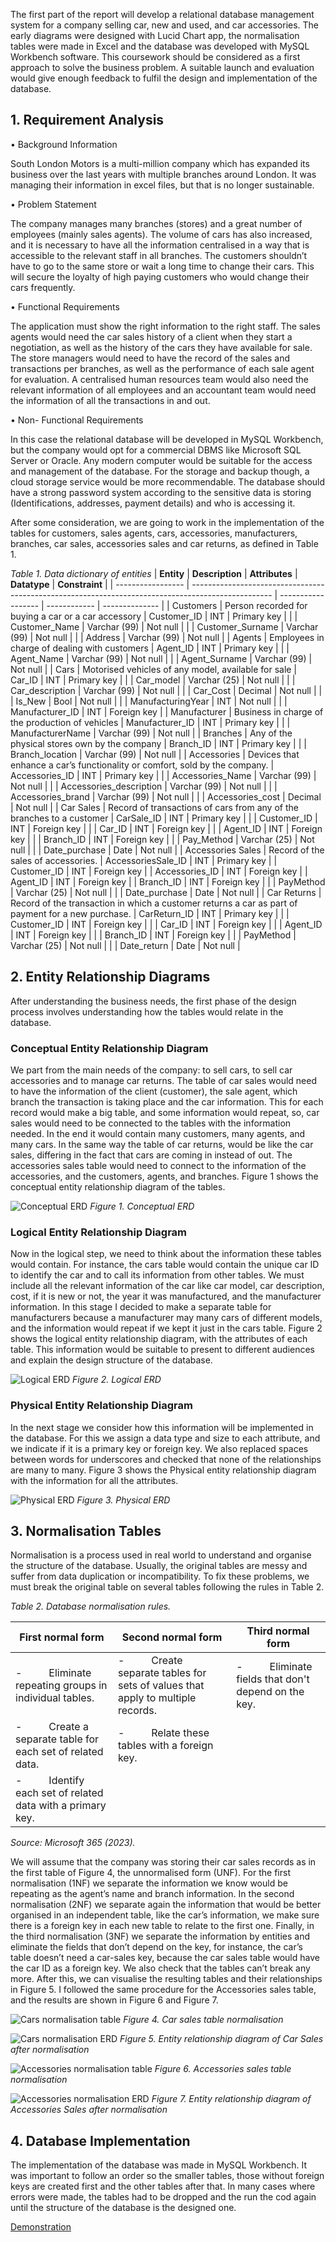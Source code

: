The first part of the report will develop a relational database management system for a company selling car, new and used, and car accessories. The early diagrams were designed with Lucid Chart app, the normalisation tables were made in Excel and the database was developed with MySQL Workbench software. 
This coursework should be considered as a first approach to solve the business problem. A suitable launch and evaluation would give enough feedback to fulfil the design and implementation of the database.

## 1.	Requirement Analysis

•	Background Information

South London Motors is a multi-million company which has expanded its business over the last years with multiple branches around London. It was managing their information in excel files, but that is no longer sustainable.

•	Problem Statement

The company manages many branches (stores) and a great number of employees (mainly sales agents). The volume of cars has also increased, and it is necessary to have all the information centralised in a way that is accessible to the relevant staff in all branches. The customers shouldn’t have to go to the same store or wait a long time to change their cars. This will secure the loyalty of high paying customers who would change their cars frequently.

•	Functional Requirements

The application must show the right information to the right staff. The sales agents would need the car sales history of a client when they start a negotiation, as well as the history of the cars they have available for sale. The store managers would need to have the record of the sales and transactions per branches, as well as the performance of each sale agent for evaluation. A centralised human resources team would also need the relevant information of all employees and an accountant team would need the information of all the transactions in and out. 

•	Non- Functional Requirements

In this case the relational database will be developed in MySQL Workbench, but the company would opt for a commercial DBMS like Microsoft SQL Server or Oracle. Any modern computer would be suitable for the access and management of the database. For the storage and backup though, a cloud storage service would be more recommendable. The database should have a strong password system according to the sensitive data is storing (Identifications, addresses, payment details) and who is accessing it.

After some consideration, we are going to work in the implementation of the tables for customers, sales agents, cars, accessories, manufacturers, branches, car sales, accessories sales and car returns, as defined in Table 1.

*Table 1. Data dictionary of entities*
| **Entity**        | **Description**                                                                                    | **Attributes**     | **Datatype** | **Constraint** |
| ----------------- | -------------------------------------------------------------------------------------------------- | ------------------ | ------------ | -------------- |
| Customers         | Person recorded for buying a car or a car accessory                                                | Customer_ID        | INT          | Primary key    |
|                   | Customer_Name                                                                                      | Varchar (99)       | Not null     |
|                   | Customer_Surname                                                                                   | Varchar (99)       | Not null     |
|                   | Address                                                                                            | Varchar (99)       | Not null     |
| Agents            | Employees in charge of dealing with customers                                                      | Agent_ID           | INT          | Primary key    |
|                   | Agent_Name                                                                                         | Varchar (99)       | Not null     |
|                   | Agent_Surname                                                                                      | Varchar (99)       | Not null     |
| Cars              | Motorised vehicles of any model, available for sale                                                | Car_ID             | INT          | Primary key    |
|                   | Car_model                                                                                          | Varchar (25)       | Not null     |
|                   | Car_description                                                                                    | Varchar (99)       | Not null     |
|                   | Car_Cost                                                                                           | Decimal            | Not null     |
|                   | Is_New                                                                                             | Bool               | Not null     |
|                   | ManufacturingYear                                                                                  | INT                | Not null     |
|                   | Manufacturer_ID                                                                                    | INT                | Foreign key  |
| Manufacturer      | Business in charge of the production of vehicles                                                   | Manufacturer_ID    | INT          | Primary key    |
|                   | ManufacturerName                                                                                   | Varchar (99)       | Not null     |
| Branches          | Any of the physical stores own by the company                                                      | Branch_ID          | INT          | Primary key    |
|                   | Branch_location                                                                                    | Varchar (99)       | Not null     |
| Accessories       | Devices that enhance a car’s functionality or comfort, sold by the company.                        | Accessories_ID     | INT          | Primary key    |
|                   | Accessories_Name                                                                                   | Varchar (99)       | Not null     |
|                   | Accessories_description                                                                            | Varchar (99)       | Not null     |
|                   | Accessories_brand                                                                                  | Varchar (99)       | Not null     |
|                   | Accessories_cost                                                                                   | Decimal            | Not null     |
| Car Sales         | Record of transactions of cars from any of the branches to a customer                              | CarSale_ID         | INT          | Primary key    |
|                   | Customer_ID                                                                                        | INT                | Foreign key  |
|                   | Car_ID                                                                                             | INT                | Foreign key  |
|                   | Agent_ID                                                                                           | INT                | Foreign key  |
|                   | Branch_ID                                                                                          | INT                | Foreign key  |
|                   | Pay_Method                                                                                         | Varchar (25)       | Not null     |
|                   | Date_purchase                                                                                      | Date               | Not null     |
| Accessories Sales | Record of the sales of accessories.                                                                | AccessoriesSale_ID | INT          | Primary key    |
| Customer_ID       | INT                                                                                                | Foreign key        |
| Accessories_ID    | INT                                                                                                | Foreign key        |
| Agent_ID          | INT                                                                                                | Foreign key        |
| Branch_ID         | INT                                                                                                | Foreign key        |
|                   | PayMethod                                                                                          | Varchar (25)       | Not null     |
|                   | Date_purchase                                                                                      | Date               | Not null     |
| Car Returns       | Record of the transaction in which a customer returns a car as part of payment for a new purchase. | CarReturn_ID       | INT          | Primary key    |
|                   | Customer_ID                                                                                        | INT                | Foreign key  |
|                   | Car_ID                                                                                             | INT                | Foreign key  |
|                   | Agent_ID                                                                                           | INT                | Foreign key  |
|                   | Branch_ID                                                                                          | INT                | Foreign key  |
|                   | PayMethod                                                                                          | Varchar (25)       | Not null     |
|                   | Date_return                                                                                        | Date               | Not null     |

## 2.	Entity Relationship Diagrams

After understanding the business needs, the first phase of the design process involves understanding how the tables would relate in the database.

### Conceptual Entity Relationship Diagram

We part from the main needs of the company: to sell cars, to sell car accessories and to manage car returns. 
The table of car sales would need to have the information of the client (customer), the sale agent, which branch the transaction is taking place and the car information. This for each record would make a big table, and some information would repeat, so, car sales would need to be connected to the tables with the information needed. In the end it would contain many customers, many agents, and many cars. 
In the same way the table of car returns, would be like the car sales, differing in the fact that cars are coming in instead of out.
The accessories sales table would need to connect to the information of the accessories, and the customers, agents, and branches.
Figure 1 shows the conceptual entity relationship diagram of the tables.

![Conceptual ERD](https://github.com/ACV1904/Databases/blob/main/figures/ERD-CW-concept.png)
*Figure 1. Conceptual ERD*

### Logical Entity Relationship Diagram

Now in the logical step, we need to think about the information these tables would contain. For instance, the cars table would contain the unique car ID to identify the car and to call its information from other tables. We must include all the relevant information of the car like car model, car description, cost, if it is new or not, the year it was manufactured, and the manufacturer information. In this stage I decided to make a separate table for manufacturers because a manufacturer may many cars of different models, and the information would repeat if we kept it just in the cars table.
Figure 2 shows the logical entity relationship diagram, with the attributes of each table. This information would be suitable to present to different audiences and explain the design structure of the database.

![Logical ERD](https://github.com/ACV1904/Databases/blob/main/figures/ERD-CW-log.png)
*Figure 2. Logical ERD*

### Physical Entity Relationship Diagram

In the next stage we consider how this information will be implemented in the database. For this we assign a data type and size to each attribute, and we indicate if it is a primary key or foreign key. We also replaced spaces between words for underscores and checked that none of the relationships are many to many. Figure 3 shows the Physical entity relationship diagram with the information for all the attributes. 

![Physical ERD](https://github.com/ACV1904/Databases/blob/main/figures/ERD-CW-phys.png)
*Figure 3. Physical ERD*


## 3.	Normalisation Tables

Normalisation is a process used in real world to understand and organise the structure of the database. Usually, the original tables are messy and suffer from data duplication or incompatibility. To fix these problems, we must break the original table on several tables following the rules in Table 2. 

*Table 2. Database normalisation rules.*

| First normal form                                                 | Second normal form                                                                    | Third normal form                                          |
| ----------------------------------------------------------------- | ------------------------------------------------------------------------------------- | ---------------------------------------------------------- |
| \-          Eliminate repeating groups in individual tables.      | \-          Create separate tables for sets of values that apply to multiple records. | \-          Eliminate fields that don't depend on the key. |
| \-          Create a separate table for each set of related data. | \-          Relate these tables with a foreign key.                                   |
| \-          Identify each set of related data with a primary key. |                                                                                       |

*Source: Microsoft 365 (2023).*

We will assume that the company was storing their car sales records as in the first table of Figure 4, the unnormalised form (UNF). For the first normalisation (1NF) we separate the information we know would be repeating as the agent’s name and branch information. In the second normalisation (2NF) we separate again the information that would be better organised in an independent table, like the car’s information, we make sure there is a foreign key in each new table to relate to the first one. Finally, in the third normalisation (3NF) we separate the information by entities and eliminate the fields that don’t depend on the key, for instance, the car’s table doesn’t need a car-sales key, because the car sales table would have the car ID as a foreign key. We also check that the tables can’t break any more. After this, we can visualise the resulting tables and their relationships in Figure 5.
I followed the same procedure for the Accessories sales table, and the results are shown in Figure 6 and Figure 7. 

![Cars normalisation table](https://github.com/ACV1904/Databases/blob/main/figures/Tab-Norm-cars.png)
*Figure 4. Car sales table normalisation*

![Cars normalisation ERD](https://github.com/ACV1904/Databases/blob/main/figures/Normalisation-cars.png)
*Figure 5. Entity relationship diagram of Car Sales after normalisation*

![Accessories normalisation table](https://github.com/ACV1904/Databases/blob/main/figures/Tab-Norm-accessories.png)
*Figure 6. Accessories sales table normalisation*

![Accessories normalisation ERD](https://github.com/ACV1904/Databases/blob/main/figures/Normalisation-accessories.png)
*Figure 7. Entity relationship diagram of Accessories Sales after normalisation*

## 4.	Database Implementation

The implementation of the database was made in MySQL Workbench. It was important to follow an order so the smaller tables, those without foreign keys are created first and the other tables after that. In many cases where errors were made, the tables had to be dropped and the run the cod again until the structure of the database is the designed one.

[Demonstration](https://github.com/ACV1904/Databases/blob/main/Implementation.pdf)




